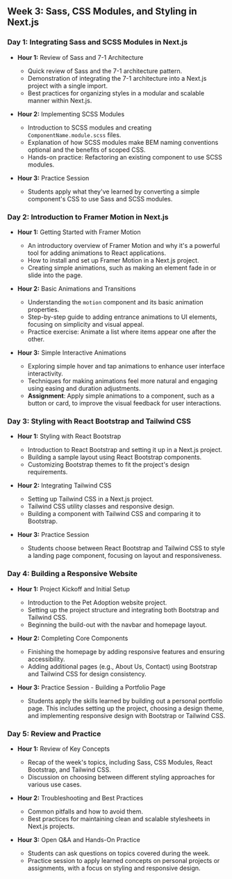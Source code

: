 ## Week 3: Sass, CSS Modules, and Styling in Next.js

### Day 1: Integrating Sass and SCSS Modules in Next.js

- **Hour 1:** Review of Sass and 7-1 Architecture

  - Quick review of Sass and the 7-1 architecture pattern.
  - Demonstration of integrating the 7-1 architecture into a Next.js project with a single import.
  - Best practices for organizing styles in a modular and scalable manner within Next.js.

- **Hour 2:** Implementing SCSS Modules

  - Introduction to SCSS modules and creating `ComponentName.module.scss` files.
  - Explanation of how SCSS modules make BEM naming conventions optional and the benefits of scoped CSS.
  - Hands-on practice: Refactoring an existing component to use SCSS modules.

- **Hour 3:** Practice Session
  - Students apply what they've learned by converting a simple component's CSS to use Sass and SCSS modules.

### Day 2: Introduction to Framer Motion in Next.js

- **Hour 1:** Getting Started with Framer Motion

  - An introductory overview of Framer Motion and why it's a powerful tool for adding animations to React applications.
  - How to install and set up Framer Motion in a Next.js project.
  - Creating simple animations, such as making an element fade in or slide into the page.

- **Hour 2:** Basic Animations and Transitions

  - Understanding the `motion` component and its basic animation properties.
  - Step-by-step guide to adding entrance animations to UI elements, focusing on simplicity and visual appeal.
  - Practice exercise: Animate a list where items appear one after the other.

- **Hour 3:** Simple Interactive Animations
  - Exploring simple hover and tap animations to enhance user interface interactivity.
  - Techniques for making animations feel more natural and engaging using easing and duration adjustments.
  - **Assignment**: Apply simple animations to a component, such as a button or card, to improve the visual feedback for user interactions.

### Day 3: Styling with React Bootstrap and Tailwind CSS

- **Hour 1:** Styling with React Bootstrap

  - Introduction to React Bootstrap and setting it up in a Next.js project.
  - Building a sample layout using React Bootstrap components.
  - Customizing Bootstrap themes to fit the project's design requirements.

- **Hour 2:** Integrating Tailwind CSS

  - Setting up Tailwind CSS in a Next.js project.
  - Tailwind CSS utility classes and responsive design.
  - Building a component with Tailwind CSS and comparing it to Bootstrap.

- **Hour 3:** Practice Session
  - Students choose between React Bootstrap and Tailwind CSS to style a landing page component, focusing on layout and responsiveness.

### Day 4: Building a Responsive Website

- **Hour 1:** Project Kickoff and Initial Setup

  - Introduction to the Pet Adoption website project.
  - Setting up the project structure and integrating both Bootstrap and Tailwind CSS.
  - Beginning the build-out with the navbar and homepage layout.

- **Hour 2:** Completing Core Components

  - Finishing the homepage by adding responsive features and ensuring accessibility.
  - Adding additional pages (e.g., About Us, Contact) using Bootstrap and Tailwind CSS for design consistency.

- **Hour 3:** Practice Session - Building a Portfolio Page
  - Students apply the skills learned by building out a personal portfolio page. This includes setting up the project, choosing a design theme, and implementing responsive design with Bootstrap or Tailwind CSS.

### Day 5: Review and Practice

- **Hour 1:** Review of Key Concepts

  - Recap of the week's topics, including Sass, CSS Modules, React Bootstrap, and Tailwind CSS.
  - Discussion on choosing between different styling approaches for various use cases.

- **Hour 2:** Troubleshooting and Best Practices

  - Common pitfalls and how to avoid them.
  - Best practices for maintaining clean and scalable stylesheets in Next.js projects.

- **Hour 3:** Open Q&A and Hands-On Practice
  - Students can ask questions on topics covered during the week.
  - Practice session to apply learned concepts on personal projects or assignments, with a focus on styling and responsive design.
